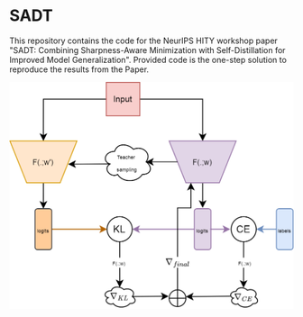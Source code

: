 # SADT
This repository contains the code for the NeurIPS HITY workshop paper "SADT: Combining Sharpness-Aware Minimization with Self-Distillation for Improved Model Generalization". Provided code is the one-step solution to reproduce the results from the Paper.

![My Image](fig/ud.png)
